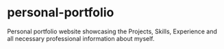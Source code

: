 # personal-portfolio
Personal portfolio website showcasing the Projects, Skills, Experience and all necessary professional information about myself.
